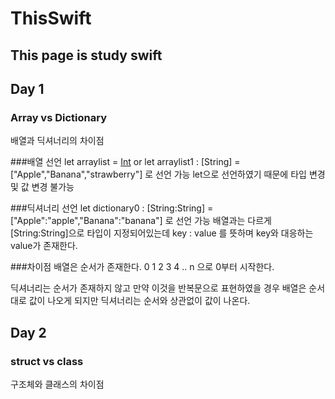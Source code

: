 # ThisSwift

## This page is study swift


## Day 1
### Array vs Dictionary 
배열과 딕셔너리의 차이점

###배열 선언
let arraylist = [Int]()
or
let arraylist1 : [String] = ["Apple","Banana","strawberry"]
로 선언 가능 let으로 선언하였기 때문에 타입 변경 및 값 변경 불가능

###딕셔너리 선언
let dictionary0 : [String:String] = ["Apple":"apple","Banana":"banana"]
로 선언 가능
배열과는 다르게 [String:String]으로 타입이 지정되어있는데
key : value 를 뜻하며 key와 대응하는 value가 존재한다.


###차이점
배열은 순서가 존재한다.
0 1 2 3 4 .. n 으로 0부터 시작한다.

딕셔너리는 순서가 존재하지 않고
만약 이것을 반복문으로 표현하였을 경우 배열은 순서대로
값이 나오게 되지만 딕셔너리는 순서와 상관없이 값이 나온다.


## Day 2

### struct vs class
구조체와 클래스의 차이점

